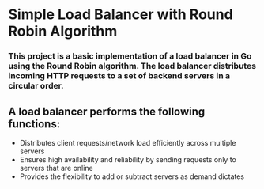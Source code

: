 # Simple Load Balancer with Round Robin Algorithm
### This project is a basic implementation of a load balancer in Go using the Round Robin algorithm. The load balancer distributes incoming HTTP requests to a set of backend servers in a circular order.

## A load balancer performs the following functions:

- Distributes client requests/network load efficiently across multiple servers
- Ensures high availability and reliability by sending requests only to servers that are online
- Provides the flexibility to add or subtract servers as demand dictates
